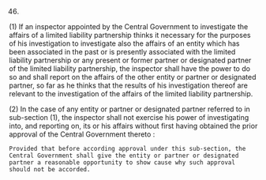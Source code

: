 46.
(1) If an inspector appointed by the Central Government to investigate the affairs of a limited liability partnership thinks it necessary for the purposes of his investigation to investigate also the affairs of an entity which has been associated in the past or is presently associated with the limited liability partnership or any present or former partner or designated partner of the limited liability partnership, the inspector shall have the power to do so and shall report on the affairs of the other entity or partner or designated partner, so far as he thinks that the results of his investigation thereof are relevant to the investigation of the affairs of the limited liability partnership.

(2) In the case of any entity or partner or designated partner referred to in sub-section (1), the inspector shall not exercise his power of investigating into, and reporting on, its or his affairs without first having obtained the prior approval of the Central Government thereto :

    Provided that before according approval under this sub-section, the Central Government shall give the entity or partner or designated partner a reasonable opportunity to show cause why such approval should not be accorded.
